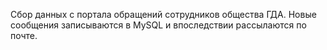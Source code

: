 Сбор данных с портала обращений сотрудников общества ГДА.
Новые сообщения записываются в MySQL и впоследствии рассылаются по почте.